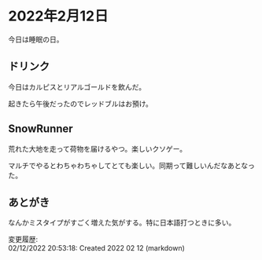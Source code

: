 # 2022年2月12日

今日は睡眠の日。

## ドリンク

今日はカルピスとリアルゴールドを飲んだ。

起きたら午後だったのでレッドブルはお預け。

## SnowRunner

荒れた大地を走って荷物を届けるやつ。楽しいクソゲー。

マルチでやるとわちゃわちゃしてとても楽しい。同期って難しいんだなあとなった。

## あとがき

なんかミスタイプがすごく増えた気がする。特に日本語打つときに多い。

変更履歴:  
02/12/2022 20:53:18: Created 2022 02 12 (markdown)  
